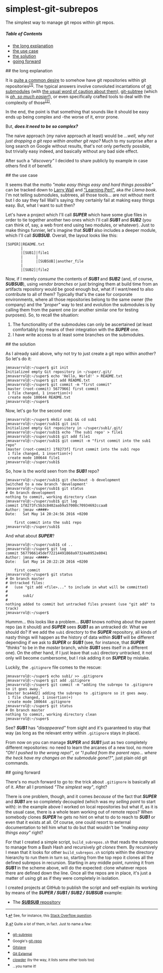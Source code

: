 # simplest-git-subrepos

The simplest way to manage git repos within git repos.

##### Table of Contents

* [the long explanation](#the_long_explanation)  
* [the use case](#the_use_case)
* [the solution](#the_solution)
* [going forward](#going_forward)

<a name="the_long_explanation"/>  
## the long explanation

It is [quite a common desire](https://www.google.es/search?q=git+repos+within+git+repos) to somehow have git repositories within git repositories<sup name="fe1">[[1]](#fn1)</sup>.  The typical answers involve convoluted incantations of [git submodules](https://git-scm.com/book/en/v2/Git-Tools-Submodules) (with [the usual word of caution about them](https://codingkilledthecat.wordpress.com/2012/04/28/why-your-company-shouldnt-use-git-submodules/)), [git-subtree](https://github.com/git/git/blob/master/contrib/subtree/git-subtree.txt) (which is [_oh, so much easier!_](https://developer.atlassian.com/blog/2015/05/the-power-of-git-subtree/?_ga=1.267682510.1986266707.1461346777)), or even specifically crafted tools to deal with the complexity of those<sup name="fe1">[[2]](#fn2)</sup>.

In the end, the point is that something that sounds like it should be easy ends up being complex and -the worse of it, error prone.

But, **_does it need to be so complex?_**

The naive approach (_my_ naive approach at least) would be _...well, why not just dropping a git repo within another git repo?_  Much to my surprise after a long search on Google without results, that's not only perfectly possible, but trivially easy indeed, and basically without any bad side effect.

After such a _"discovery"_ I decided to share publicly by example in case others find it of benefit.

<a name="the_use_case"/>  
## the use case

It seems that the motto _"make easy things easy and hard things possible"_ can be tracked down to [Larry Wall](https://www.wikipedia.org/wiki/Larry_Wall) and ["Learning Perl"](http://shop.oreilly.com/product/9781565922846.do), aka _the Llama book_.  I'm not telling submodules, subtrees, all those tools... are not without merit but I do say they fail Wall's saying: they certainly fail at making easy things easy.  But, what I want to suit then?

Let's have a project which I'll call **_SUPER_** which have some glue files in order to tie together another two ones which I'll call **_SUB1_** and **_SUB2_** (you can think of, say, a web front end using two modules, or whatever).  Just to make things funnier, let's imagine that **_SUB1_** also includes a deeper module, which I'll call **_SUBSUB_**.  Overall, the layout looks like this:

    [SUPER]|README.txt
           |
           |[SUB1]|file1
           |      |
           |      |[SUBSUB]|another_file
           |
           |[SUB2]|file2

Now, if I merely _consume_ the contents of **_SUB1_** and **_SUB2_** (and, of course, **_SUBSUB_**), using _vendor branches_ or just bringing them at build time from an artifacts repository would be good enough but, what if I want/need to also contribute to all of them?  Typically that's the case for corporate environments, where all those repositories belong to the same owner (the company) and the _"proper"_ way to test and evolution the submodules is by calling them from the parent one (or another similar one for testing purposes).  So, to recall the situation:  

1. The functionallity of the submodules can only be ascertained (at least comfortably) by means of their integration with the **_SUPER_** one.
2. I have write access to at least some branches on the submodules.

<a name="the_solution"/>  
## the solution

As I already said above, why not try to just create a git repo within another?  So let's do it:
```
jmnavarrol@:~/super$ git init
Initialized empty Git repository in ~/super/.git/
jmnavarrol@:~/super$ echo 'Hello, World!' > README.txt
jmnavarrol@:~/super$ git add README.txt
jmnavarrol@:~/super$ git commit -m "first commit"
[master (root-commit) 5677966] first commit
 1 file changed, 1 insertion(+)
 create mode 100644 README.txt
jmnavarrol@:~/super$
```

Now, let's go for the second one:
```
jmnavarrol@:~/super$ mkdir sub1 && cd sub1
jmnavarrol@:~/super/sub1$ git init
Initialized empty Git repository in ~/super/sub1/.git/
jmnavarrol@:~/super/sub1$ echo 'The sub1 repo' > file1
jmnavarrol@:~/super/sub1$ git add file1
jmnavarrol@:~/super/sub1$ git commit -m "first commit into the sub1 repo"
[master (root-commit) 1f8273f] first commit into the sub1 repo
 1 file changed, 1 insertion(+)
 create mode 100644 file1
jmnavarrol@:~/super/sub1$
```

So, how is the world seen from the **_SUB1_** repo?
```
jmnavarrol@:~/super/sub1$ git checkout -b development
Switched to a new branch 'development'
jmnavarrol@:~/super/sub1$ git status
# On branch development
nothing to commit, working directory clean
jmnavarrol@:~/super/sub1$ git log
commit 1f8273fc5b3c8402aab9a57008c70934692ccaa8
Author: jmnav <####>
Date:   Sat May 14 20:24:56 2016 +0200

    first commit into the sub1 repo
jmnavarrol@:~/super/sub1$
```

And what about **_SUPER_**?
```
jmnavarrol@:~/super/sub1$ cd ..
jmnavarrol@:~/super$ git log
commit 5677966145def72214491868a97324a0952e8041
Author: jmnav <####>
Date:   Sat May 14 20:22:20 2016 +0200

    first commit
jmnavarrol@:~/super$ git status
# On branch master
# Untracked files:
#   (use "git add <file>..." to include in what will be committed)
#
#       sub1/
#
nothing added to commit but untracked files present (use "git add" to track)
jmnavarrol@:~/super$
```

Hummm... this looks like a problem... **_SUB1_** knows nothing about the parent repo (as it should) and **_SUPER_** sees **_SUB1_** as an untracked dir.  What we should do?  If we add the `sub1` directory to the **_SUPER_** repository, all kinds of nasty things will happen as the history of data within **_SUB1_** will be different depending if we ask to **_SUPER_** or **_SUB1_** (see, for instance, that **_SUPER_** _"thinks"_ to be in the _master_ branch, while **_SUB1_** sees itself in a different one).  On the other hand, if I just leave that `sub1` directory untracked, it not only will become cumbersome, but I risk adding it on **_SUPER_** by mistake.

Luckily, the `.gitignore` file comes to the rescue:
```
jmnavarrol@:~/super$ echo sub1/ >> .gitignore
jmnavarrol@:~/super$ git add .gitignore 
jmnavarrol@:~/super$ git commit -m "adding the subrepo to .gitignore so it goes away."
[master bca44d2] adding the subrepo to .gitignore so it goes away.
 1 file changed, 1 insertion(+)
 create mode 100644 .gitignore
jmnavarrol@:~/super$ git status
# On branch master
nothing to commit, working directory clean
jmnavarrol@:~/super$
```

See? **_SUB1_** has _"disappeared"_ from sight and it's guaranteed to stay that way (as long as the relevant entry within `.gitignore` stays in place).

From now on you can manage **_SUPER_** and **_SUB1_** just as two completely different repositories: no need to learn the arcanes of a new tool, no more _"Oh! I pushed to the wrong repo!"_, or _"I pulled from the parent repo... where the heck have my changes on the submodule gone!?"_, just plain old git commands.

<a name="going_forward"/>  
## going forward

There's no much forward to go to: the trick about `.gitignore` is basically all of it.  After all I promised _"The simplest way"_, right?

There is one problem, though, and it comes _because_ of the fact that **_SUPER_** and **_SUB1_** are so completely decoupled (which was my _selling point_ to start with): in the example above I worked on local repositories but what if, as it is the usual case, there is a whole team working out of remote repos?  When somebody clones **_SUPER_** he gets no hint on what to do to reach to **_SUB1_** or even that it exists at all.  Of course, one could resort to external documentation to tell him what to do but that wouldn't be _"making easy things easy"_ right?

For that I created a simple script, `build_subrepos.sh` that reads the subrepos to manage from a Bash Hash and recursively _git clones_ them.  By recursively I mean that it looks for other `build_subrepos.sh` scripts within the directory hierarchy to run them in turn so, starting from the top repo it clones all the defined subrepos in recursion.  Starting in any middle point, running it from **_SUB1_** in the scheme above, will do the expected: clone whatever repos there are defined down the line.  Once all the repos are in place, it's just a matter of using git as if they were completely in isolation.

I created projects at GitHub to publish the script and self-explain its working by means of the **_SUPER / SUB1 / SUB2 / SUBSUB_** example:
* The [**_SUBSUB_** repository](https://github.com/jmnavarrol/simplest-git-subrepos-subsub)

----

<sub>**<a name="fn1">1</a>.[↩](#fe1)** See, for instance, this [Stack Overflow question](http://stackoverflow.com/questions/4500305/git-repository-within-git-repository).</sub>

<sub>**<a name="fn1">2</a>.[↩](#fe2)** Quite a lot of them, in fact.  Just to name a few:</sub>
* <sub>[git-subrepo](https://github.com/ingydotnet/git-subrepo)</sub>
* <sub>Google's [git-repo](https://code.google.com/p/git-repo/)</sub>
* <sub>[Gitslave](http://gitslave.sourceforge.net/)</sub>
* <sub>[Git External](http://danielcestari.com/git-external/)</sub>
* <sub>[clowder](https://raw.githubusercontent.com/JrGoodle/clowder/master/README.md) (by the way, it lists some other tools too)</sub>
* <sub>...you name it!</sub>
